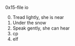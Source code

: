 0x15-file io

0. Tread lightly, she is near 
1. Under the snow 
2. Speak gently, she can hear 
3. cp 
4. elf 

